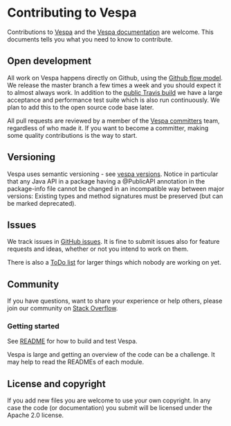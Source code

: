 # Contributing to Vespa
Contributions to [Vespa](http://github.com/vespa-engine/vespa)
and the [Vespa documentation](http://github.com/vespa-engine/documentation)
are welcome.
This documents tells you what you need to know to contribute.

## Open development
All work on Vespa happens directly on Github,
using the [Github flow model](https://guides.github.com/introduction/flow/).
We release the master branch a few times a week and you should expect it to almost always work.
In addition to the [public Travis build](https://travis-ci.org/vespa-engine/vespa) 
we have a large acceptance and performance test suite which
is also run continuously. We plan to add this to the open source code base later.

All pull requests are reviewed by a member of the 
[Vespa committers](https://github.com/orgs/vespa-engine/teams/vespa/members) team, regardless
of who made it. If you want to become a committer, making some quality contributions is the way to start.

## Versioning
Vespa uses semantic versioning - see
[vespa versions](http://docs.vespa.ai/documentation/vespa-versions.html).
Notice in particular that any Java API in a package having a @PublicAPI
annotation in the package-info file cannot be changed in an incompatible way
between major versions: Existing types and method signatures must be preserved
(but can be marked deprecated).

## Issues
We track issues in [GitHub issues](https://github.com/vespa-engine/vespa/issues).
It is fine to submit issues also for feature requests and ideas, whether or not you intend to work on them.

There is also a [ToDo list](TODO.md) for larger things which nobody are working on yet.

## Community
If you have questions, want to share your experience or help others, please join our community on [Stack Overflow](http://stackoverflow.com/questions/tagged/vespa).

### Getting started
See [README](README.md) for how to build and test Vespa. 

Vespa is large and getting an overview of the code can be a challenge.
It may help to read the READMEs of each module.

## License and copyright
If you add new files you are welcome to use your own copyright.
In any case the code (or documentation) you submit will be licensed
under the Apache 2.0 license.
